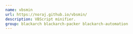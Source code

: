 ```yaml
---
name: vbsmin
url: https://noraj.github.io/vbsmin/
description: VBScript minifier.
group: blackarch blackarch-packer blackarch-automation
---
```

